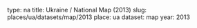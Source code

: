 type: na
title: Ukraine / National Map (2013)
slug: places/ua/datasets/map/2013
place: ua
dataset: map
year: 2013
